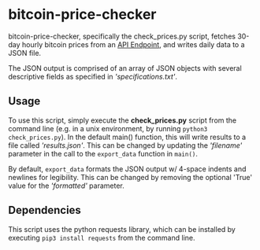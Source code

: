 # bitcoin-price-checker #

bitcoin-price-checker, specifically the check_prices.py script, fetches 30-day hourly bitcoin prices from an [API Endpoint](https://api.coinranking.com/v1/public/coin/1/history/30d), and writes daily data to a JSON file.

The JSON output is comprised of an array of JSON objects with several descriptive fields as specified in *'specifications.txt'*.

## Usage ##

To use this script, simply execute the **check_prices.py** script from the command line (e.g. in a unix environment, by running `python3 check_prices.py`). In the default main() function, this will write results to a file called *'results.json'*. This can be changed by updating the *'filename'* parameter in the call to the `export_data` function in `main()`.

By default, `export_data` formats the JSON output w/ 4-space indents and newlines for legibility. This can be changed by removing the optional 'True' value for the *'formatted'* parameter.

## Dependencies ##

This script uses the python requests library, which can be installed by executing `pip3 install requests` from the command line.
